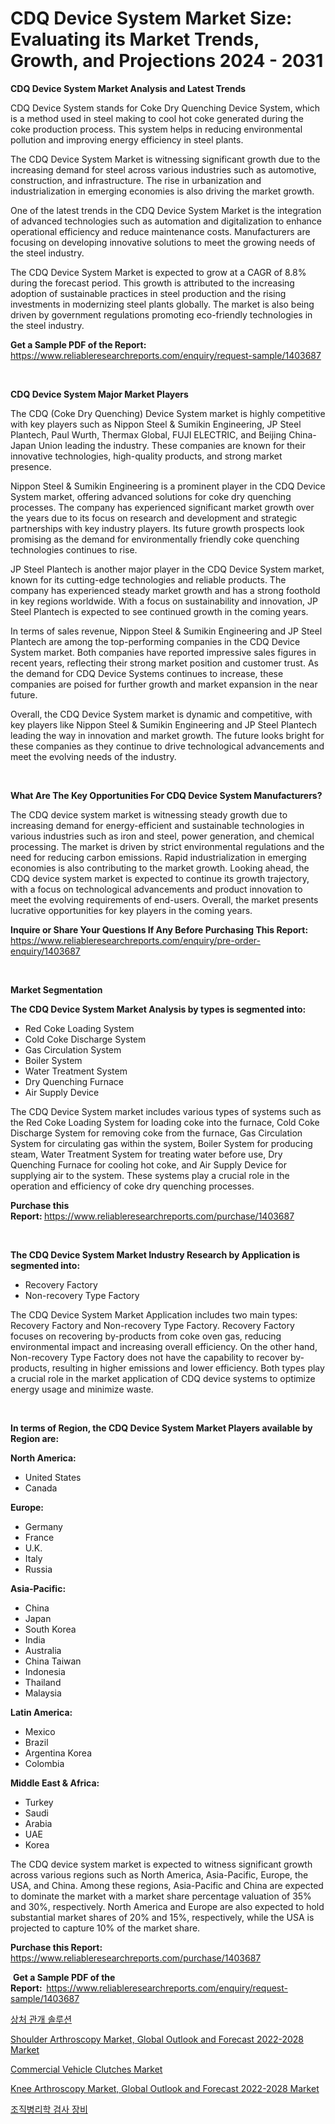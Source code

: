 <p><h1>CDQ Device System Market Size: Evaluating its Market Trends, Growth, and Projections 2024 - 2031</h1></p><p><strong>CDQ Device System Market Analysis and Latest Trends</strong></p>
<p><p>CDQ Device System stands for Coke Dry Quenching Device System, which is a method used in steel making to cool hot coke generated during the coke production process. This system helps in reducing environmental pollution and improving energy efficiency in steel plants.</p><p>The CDQ Device System Market is witnessing significant growth due to the increasing demand for steel across various industries such as automotive, construction, and infrastructure. The rise in urbanization and industrialization in emerging economies is also driving the market growth.</p><p>One of the latest trends in the CDQ Device System Market is the integration of advanced technologies such as automation and digitalization to enhance operational efficiency and reduce maintenance costs. Manufacturers are focusing on developing innovative solutions to meet the growing needs of the steel industry.</p><p>The CDQ Device System Market is expected to grow at a CAGR of 8.8% during the forecast period. This growth is attributed to the increasing adoption of sustainable practices in steel production and the rising investments in modernizing steel plants globally. The market is also being driven by government regulations promoting eco-friendly technologies in the steel industry.</p></p>
<p><strong>Get a Sample PDF of the Report:&nbsp;</strong> <a href="https://www.reliableresearchreports.com/enquiry/request-sample/1403687">https://www.reliableresearchreports.com/enquiry/request-sample/1403687</a></p>
<p>&nbsp;</p>
<p><strong>CDQ Device System Major Market Players</strong></p>
<p><p>The CDQ (Coke Dry Quenching) Device System market is highly competitive with key players such as Nippon Steel & Sumikin Engineering, JP Steel Plantech, Paul Wurth, Thermax Global, FUJI ELECTRIC, and Beijing China-Japan Union leading the industry. These companies are known for their innovative technologies, high-quality products, and strong market presence.</p><p>Nippon Steel & Sumikin Engineering is a prominent player in the CDQ Device System market, offering advanced solutions for coke dry quenching processes. The company has experienced significant market growth over the years due to its focus on research and development and strategic partnerships with key industry players. Its future growth prospects look promising as the demand for environmentally friendly coke quenching technologies continues to rise.</p><p>JP Steel Plantech is another major player in the CDQ Device System market, known for its cutting-edge technologies and reliable products. The company has experienced steady market growth and has a strong foothold in key regions worldwide. With a focus on sustainability and innovation, JP Steel Plantech is expected to see continued growth in the coming years.</p><p>In terms of sales revenue, Nippon Steel & Sumikin Engineering and JP Steel Plantech are among the top-performing companies in the CDQ Device System market. Both companies have reported impressive sales figures in recent years, reflecting their strong market position and customer trust. As the demand for CDQ Device Systems continues to increase, these companies are poised for further growth and market expansion in the near future.</p><p>Overall, the CDQ Device System market is dynamic and competitive, with key players like Nippon Steel & Sumikin Engineering and JP Steel Plantech leading the way in innovation and market growth. The future looks bright for these companies as they continue to drive technological advancements and meet the evolving needs of the industry.</p></p>
<p>&nbsp;</p>
<p><strong>What Are The Key Opportunities For CDQ Device System Manufacturers?</strong></p>
<p><p>The CDQ device system market is witnessing steady growth due to increasing demand for energy-efficient and sustainable technologies in various industries such as iron and steel, power generation, and chemical processing. The market is driven by strict environmental regulations and the need for reducing carbon emissions. Rapid industrialization in emerging economies is also contributing to the market growth. Looking ahead, the CDQ device system market is expected to continue its growth trajectory, with a focus on technological advancements and product innovation to meet the evolving requirements of end-users. Overall, the market presents lucrative opportunities for key players in the coming years.</p></p>
<p><strong>Inquire or Share Your Questions If Any Before Purchasing This Report:</strong> <a href="https://www.reliableresearchreports.com/enquiry/pre-order-enquiry/1403687">https://www.reliableresearchreports.com/enquiry/pre-order-enquiry/1403687</a></p>
<p>&nbsp;</p>
<p><strong>Market Segmentation</strong></p>
<p><strong>The CDQ Device System Market Analysis by types is segmented into:</strong></p>
<p><ul><li>Red Coke Loading System</li><li>Cold Coke Discharge System</li><li>Gas Circulation System</li><li>Boiler System</li><li>Water Treatment System</li><li>Dry Quenching Furnace</li><li>Air Supply Device</li></ul></p>
<p><p>The CDQ Device System market includes various types of systems such as the Red Coke Loading System for loading coke into the furnace, Cold Coke Discharge System for removing coke from the furnace, Gas Circulation System for circulating gas within the system, Boiler System for producing steam, Water Treatment System for treating water before use, Dry Quenching Furnace for cooling hot coke, and Air Supply Device for supplying air to the system. These systems play a crucial role in the operation and efficiency of coke dry quenching processes.</p></p>
<p><strong>Purchase this Report:&nbsp;</strong><a href="https://www.reliableresearchreports.com/purchase/1403687">https://www.reliableresearchreports.com/purchase/1403687</a></p>
<p>&nbsp;</p>
<p><strong>The CDQ Device System Market Industry Research by Application is segmented into:</strong></p>
<p><ul><li>Recovery Factory</li><li>Non-recovery Type Factory</li></ul></p>
<p><p>The CDQ Device System Market Application includes two main types: Recovery Factory and Non-recovery Type Factory. Recovery Factory focuses on recovering by-products from coke oven gas, reducing environmental impact and increasing overall efficiency. On the other hand, Non-recovery Type Factory does not have the capability to recover by-products, resulting in higher emissions and lower efficiency. Both types play a crucial role in the market application of CDQ device systems to optimize energy usage and minimize waste.</p></p>
<p>&nbsp;</p>
<p><strong>In terms of Region, the CDQ Device System Market Players available by Region are:</strong></p>
<p>
    <p> <strong> North America: </strong>
        <ul>
            <li>United States</li>
            <li>Canada</li>
        </ul>
        </p> 
    <p> <strong> Europe: </strong>
        <ul>
            <li>Germany</li>
            <li>France</li>
            <li>U.K.</li>
            <li>Italy</li>
            <li>Russia</li>
        </ul>
        </p> 
    <p> <strong> Asia-Pacific: </strong>
        <ul>
            <li>China</li>
            <li>Japan</li>
            <li>South Korea</li>
            <li>India</li>
            <li>Australia</li>
            <li>China Taiwan</li>
            <li>Indonesia</li>
            <li>Thailand</li>
            <li>Malaysia</li>
        </ul>
        </p> 
    <p> <strong> Latin America: </strong>
        <ul>
            <li>Mexico</li>
            <li>Brazil</li>
            <li>Argentina Korea</li>
            <li>Colombia</li>
        </ul>
        </p> 
    <p> <strong> Middle East & Africa: </strong>
        <ul>
            <li>Turkey</li>
            <li>Saudi</li>
            <li>Arabia</li>
            <li>UAE</li>
            <li>Korea</li>
        </ul>
    </p>
    </p>
<p><p>The CDQ device system market is expected to witness significant growth across various regions such as North America, Asia-Pacific, Europe, the USA, and China. Among these regions, Asia-Pacific and China are expected to dominate the market with a market share percentage valuation of 35% and 30%, respectively. North America and Europe are also expected to hold substantial market shares of 20% and 15%, respectively, while the USA is projected to capture 10% of the market share.</p></p>
<p><strong>Purchase this Report: </strong><a href="https://www.reliableresearchreports.com/purchase/1403687">https://www.reliableresearchreports.com/purchase/1403687</a></p>
<p>&nbsp;<strong>Get a Sample PDF of the Report:&nbsp;&nbsp;</strong><a href="https://www.reliableresearchreports.com/enquiry/request-sample/1403687">https://www.reliableresearchreports.com/enquiry/request-sample/1403687</a></p>
<p><strong></strong></p>
<p><p><a href="https://medium.com/@brenzgnarento/%EC%83%81%EC%B2%98-%EA%B4%80%EB%A6%AC%EC%9A%A9-%EC%86%94%EB%A3%A8%EC%85%98-%EC%8B%9C%EC%9E%A5-%EA%B2%BD%EC%9F%81-%EB%B6%84%EC%84%9D-%EC%8B%9C%EC%9E%A5-%EB%8F%99%ED%96%A5-%EB%B0%8F-2031%EB%85%84%EA%B9%8C%EC%A7%80%EC%9D%98-%EC%98%88%EC%B8%A1-9def2a84d007">상처 관개 솔루션</a></p><p><a href="https://metal-farmhouse-e95.notion.site/Shoulder-Arthroscopy-Market-Global-Outlook-and-Forecast-2022-2028-Market-Growth-Market-Trends-COV-b34549771e5a4e22957485164c76e83d">Shoulder Arthroscopy Market, Global Outlook and Forecast 2022-2028 Market</a></p><p><a href="https://view.publitas.com/reportprime-1/commercial-vehicle-clutches-market-growth-market-trends-covid-19-impact-and-forecasts-for-period-from-2024-2031/">Commercial Vehicle Clutches Market</a></p><p><a href="https://extreme-scabiosa-c81.notion.site/Knee-Arthroscopy-Market-Global-Outlook-and-Forecast-2022-2028-Market-Research-Report-Forecasted-for-a2773eae0a9d478db90368220a775adf">Knee Arthroscopy Market, Global Outlook and Forecast 2022-2028 Market</a></p><p><a href="https://medium.com/@marquezpenistero05eud5zjn/%EC%A1%B0%EC%A7%81%ED%95%99-%EA%B2%80%EC%82%AC-%EC%9E%A5%EB%B9%84-%EC%8B%9C%EC%9E%A5-%EC%A0%90%EC%9C%A0%EC%9C%A8-%EC%A7%84%ED%99%94-%EB%B0%8F-%EC%8B%9C%EC%9E%A5-%EC%84%B1%EC%9E%A5%EC%B6%94%EC%9D%B4-2024-2031-aad53ef6f204">조직병리학 검사 장비</a></p></p>